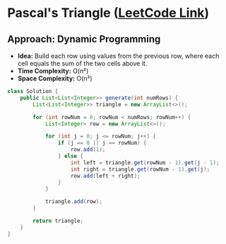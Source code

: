 # Pascal's Triangle ([LeetCode Link](https://leetcode.com/problems/pascals-triangle/))

## Approach: Dynamic Programming
- **Idea:** Build each row using values from the previous row, where each cell equals the sum of the two cells above it.
- **Time Complexity:** O(n²)
- **Space Complexity:** O(n²)

```java
class Solution {
    public List<List<Integer>> generate(int numRows) {
        List<List<Integer>> triangle = new ArrayList<>();

        for (int rowNum = 0; rowNum < numRows; rowNum++) {
            List<Integer> row = new ArrayList<>();

            for (int j = 0; j <= rowNum; j++) {
                if (j == 0 || j == rowNum) {
                    row.add(1);
                } else {
                    int left = triangle.get(rowNum - 1).get(j - 1);
                    int right = triangle.get(rowNum - 1).get(j);
                    row.add(left + right);
                }
            }

            triangle.add(row);
        }

        return triangle;
    }
}
```
